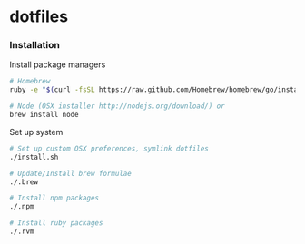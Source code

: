 dotfiles
========

### Installation

Install package managers

```bash
# Homebrew
ruby -e "$(curl -fsSL https://raw.github.com/Homebrew/homebrew/go/install)"

# Node (OSX installer http://nodejs.org/download/) or
brew install node
```

Set up system
```bash
# Set up custom OSX preferences, symlink dotfiles
./install.sh

# Update/Install brew formulae
./.brew

# Install npm packages
./.npm

# Install ruby packages
./.rvm
```
